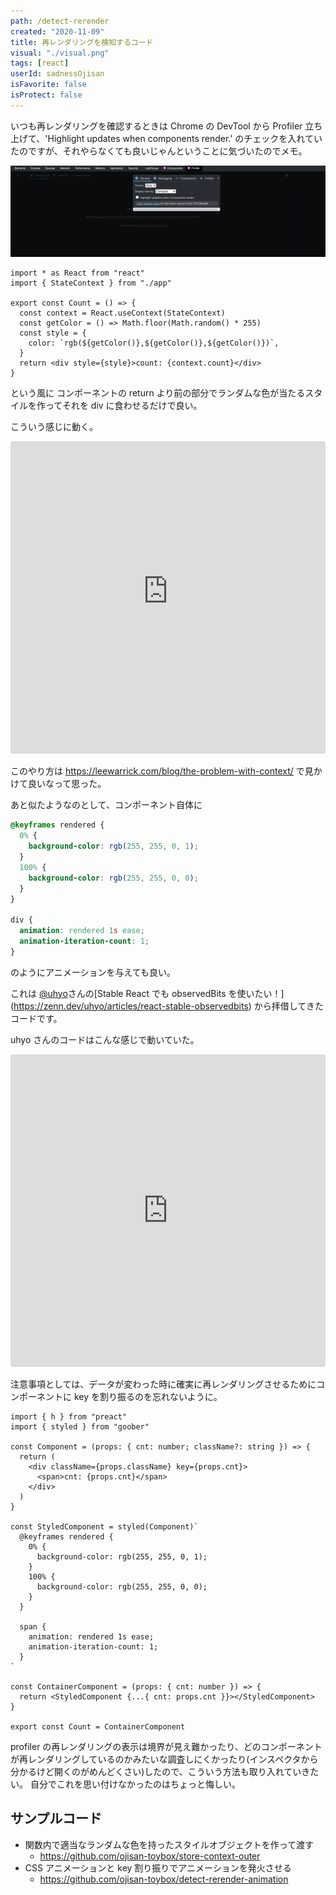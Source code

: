```yaml
---
path: /detect-rerender
created: "2020-11-09"
title: 再レンダリングを検知するコード
visual: "./visual.png"
tags: [react]
userId: sadnessOjisan
isFavorite: false
isProtect: false
---
```


いつも再レンダリングを確認するときは Chrome の DevTool から Profiler 立ち上げて、'Highlight updates when components render.' のチェックを入れていたのですが、それやらなくても良いじゃんということに気づいたのでメモ。

![インスペクタ](./rerender.png)

```tsx:title=count.tsx
import * as React from "react"
import { StateContext } from "./app"

export const Count = () => {
  const context = React.useContext(StateContext)
  const getColor = () => Math.floor(Math.random() * 255)
  const style = {
    color: `rgb(${getColor()},${getColor()},${getColor()})`,
  }
  return <div style={style}>count: {context.count}</div>
}
```

という風に コンポーネントの return より前の部分でランダムな色が当たるスタイルを作ってそれを div に食わせるだけで良い。

こういう感じに動く。

<iframe src="https://stoic-saha-cfd2d3.netlify.app/"
     style="width:100%; height:500px; border:0; border-radius: 4px; overflow:hidden;"
     title="stable-observedBits-useMutableSource"
     allow="accelerometer; ambient-light-sensor; camera; encrypted-media; geolocation; gyroscope; hid; microphone; midi; payment; usb; vr; xr-spatial-tracking"
     sandbox="allow-forms allow-modals allow-popups allow-presentation allow-same-origin allow-scripts"
></iframe>

このやり方は https://leewarrick.com/blog/the-problem-with-context/ で見かけて良いなって思った。

あと似たようなのとして、コンポーネント自体に

```css
@keyframes rendered {
  0% {
    background-color: rgb(255, 255, 0, 1);
  }
  100% {
    background-color: rgb(255, 255, 0, 0);
  }
}

div {
  animation: rendered 1s ease;
  animation-iteration-count: 1;
}
```

のようにアニメーションを与えても良い。

これは [@uhyo](https://twitter.com/uhyo_)さんの[Stable React でも observedBits を使いたい！](https://zenn.dev/uhyo/articles/react-stable-observedbits) から拝借してきたコードです。

uhyo さんのコードはこんな感じで動いていた。

<iframe src="https://codesandbox.io/embed/stable-observedbits-usemutablesource-ey0m1?fontsize=14&hidenavigation=1&theme=dark"
     style="width:100%; height:500px; border:0; border-radius: 4px; overflow:hidden;"
     title="stable-observedBits-useMutableSource"
     allow="accelerometer; ambient-light-sensor; camera; encrypted-media; geolocation; gyroscope; hid; microphone; midi; payment; usb; vr; xr-spatial-tracking"
     sandbox="allow-forms allow-modals allow-popups allow-presentation allow-same-origin allow-scripts"
></iframe>

注意事項としては、データが変わった時に確実に再レンダリングさせるためにコンポーネントに key を割り振るのを忘れないように。

```tsx
import { h } from "preact"
import { styled } from "goober"

const Component = (props: { cnt: number; className?: string }) => {
  return (
    <div className={props.className} key={props.cnt}>
      <span>cnt: {props.cnt}</span>
    </div>
  )
}

const StyledComponent = styled(Component)`
  @keyframes rendered {
    0% {
      background-color: rgb(255, 255, 0, 1);
    }
    100% {
      background-color: rgb(255, 255, 0, 0);
    }
  }

  span {
    animation: rendered 1s ease;
    animation-iteration-count: 1;
  }
`

const ContainerComponent = (props: { cnt: number }) => {
  return <StyledComponent {...{ cnt: props.cnt }}></StyledComponent>
}

export const Count = ContainerComponent
```

profiler の再レンダリングの表示は境界が見え難かったり、どのコンポーネントが再レンダリングしているのかみたいな調査しにくかったり(インスペクタから分かるけど開くのがめんどくさい)したので、こういう方法も取り入れていきたい。
自分でこれを思い付けなかったのはちょっと悔しい。

## サンプルコード

- 関数内で適当なランダムな色を持ったスタイルオブジェクトを作って渡す
  - https://github.com/ojisan-toybox/store-context-outer
- CSS アニメーションと key 割り振りでアニメーションを発火させる
  - https://github.com/ojisan-toybox/detect-rerender-animation
